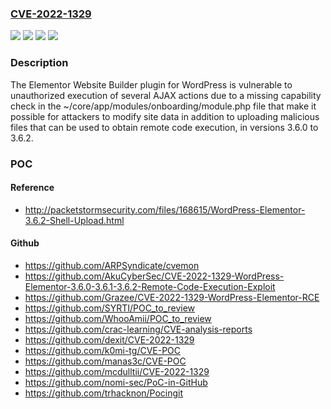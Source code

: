 ### [CVE-2022-1329](https://cve.mitre.org/cgi-bin/cvename.cgi?name=CVE-2022-1329)
![](https://img.shields.io/static/v1?label=Product&message=Elementor%20Website%20Builder%20&color=blue)
![](https://img.shields.io/static/v1?label=Version&message=3.6.0%3D%203.6.0%20&color=brighgreen)
![](https://img.shields.io/static/v1?label=Vulnerability&message=CWE-434%20Unrestricted%20Upload%20of%20File%20with%20Dangerous%20Type&color=brighgreen)
![](https://img.shields.io/static/v1?label=Vulnerability&message=CWE-862%20Missing%20Authorization&color=brighgreen)

### Description

The Elementor Website Builder plugin for WordPress is vulnerable to unauthorized execution of several AJAX actions due to a missing capability check in the ~/core/app/modules/onboarding/module.php file that make it possible for attackers to modify site data in addition to uploading malicious files that can be used to obtain remote code execution, in versions 3.6.0 to 3.6.2.

### POC

#### Reference
- http://packetstormsecurity.com/files/168615/WordPress-Elementor-3.6.2-Shell-Upload.html

#### Github
- https://github.com/ARPSyndicate/cvemon
- https://github.com/AkuCyberSec/CVE-2022-1329-WordPress-Elementor-3.6.0-3.6.1-3.6.2-Remote-Code-Execution-Exploit
- https://github.com/Grazee/CVE-2022-1329-WordPress-Elementor-RCE
- https://github.com/SYRTI/POC_to_review
- https://github.com/WhooAmii/POC_to_review
- https://github.com/crac-learning/CVE-analysis-reports
- https://github.com/dexit/CVE-2022-1329
- https://github.com/k0mi-tg/CVE-POC
- https://github.com/manas3c/CVE-POC
- https://github.com/mcdulltii/CVE-2022-1329
- https://github.com/nomi-sec/PoC-in-GitHub
- https://github.com/trhacknon/Pocingit


